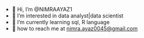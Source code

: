 - 👋 Hi, I’m @NIMRAAYAZ1
- 👀 I’m interested in data analyst|data scientist  
- 🌱 I’m currently learning sql, R language 
- 💞️ how to reach me at nimra.ayaz0045@gmail.com


<!---
NIMRAAYAZ1/NIMRAAYAZ1 is a ✨ special ✨ repository because its `README.md` (this file) appears on your GitHub profile.
You can click the Preview link to take a look at your changes.
--->
